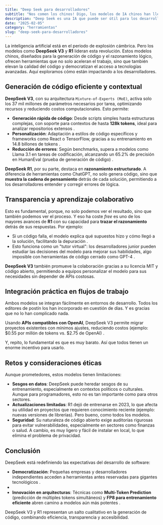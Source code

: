 ```yaml
---
title: "Deep Seek para desarrolladores"
subtitle: "Nos comen los chinos! Digo, los modelos de IA chinos han llegado al software."
description: "Deep Seek es una IA que puede ser útil para los desarrolladores. Aprende cómo usarla para mejorar tu trabajo."
date: "2025-02-05"
category: "herramientas"
slug: "deep-seek-para-desarrolladores"
---
```


La inteligencia artificial está en el periodo de explosión cámbrica. Pero los modelos como **DeepSeek V3** y **R1** lideran esta revolución. Estos modelos chinos, diseñados para la generación de código y el razonamiento lógico, ofrecen herramientas que no solo aceleran el trabajo, sino que también elevan la calidad del código y democratizan el acceso a tecnologías avanzadas. Aquí exploramos cómo están impactando a los desarrolladores.

## Generación de código eficiente y contextual

**DeepSeek V3**, con su arquitectura `Mixture-of-Experts (MoE)`, activa solo los 37 mil millones de parámetros necesarios por tarea, optimizando recursos y reduciendo costos computacionales. Esto permite:

- **Generación rápida de código**: Desde scripts simples hasta estructuras complejas, con soporte para contextos de hasta **128k tokens**, ideal para analizar repositorios extensos .
- **Personalización**: Adaptación a estilos de código específicos y frameworks como React o TensorFlow, gracias a su entrenamiento en 14.8 billones de tokens .
- **Reducción de errores**: Según benchmarks, supera a modelos como Llama 3.1 en tareas de codificación, alcanzando un 65.2% de precisión en HumanEval (prueba de generación de código) .

**DeepSeek R1**, por su parte, destaca en **razonamiento estructurado**. A diferencia de herramientas como ChatGPT, no solo genera código, sino que **muestra la cadena de pensamiento** detrás de cada solución, permitiendo a los desarrolladores entender y corregir errores de lógica.

## Transparencia y aprendizaje colaborativo

Esto es fundamental, porque, no solo podemos ver el resultado, sino que también podemos ver el proceso. Y eso ha coste _free_ es uno de los mayores avances de **R1** con su capacidad para **trazar el razonamiento** detrás de sus respuestas. Por ejemplo:

- Si un código falla, el modelo explica qué supuestos hizo y cómo llegó a la solución, facilitando la depuración .
- Esto funciona como un "tutor virtual": los desarrolladores junior pueden estudiar las decisiones del modelo para mejorar sus habilidades, algo imposible con herramientas de código cerrado como GPT-4 .

**DeepSeek V3** también promueve la colaboración gracias a su licencia MIT y código abierto, permitiendo a equipos personalizar el modelo para sus necesidades sin depender de APIs costosas.

## Integración práctica en flujos de trabajo

Ambos modelos se integran fácilmente en entornos de desarrollo. Todos los editores de postín los han incorporado en cuestión de días. Y es gracias que no lo han complicado nada.

Usando **APIs compatibles con OpenAI**, DeepSeek V3 permite migrar proyectos existentes con mínimos ajustes, reduciendo costos (ejemplo: $0.55 por millón de tokens vs. $2.75 de OpenAI) .

Y, repito, lo fundamental es que es muy barato. Así que todos tienen un enorme incentivo para usarlo.

## Retos y consideraciones éticas

Aunque prometedores, estos modelos tienen limitaciones:

- **Sesgos en datos**: DeepSeek puede heredar sesgos de su entrenamiento, especialmente en contextos políticos o culturales. Aunque para programadores, esto no es tan importante como para otros sectores.
- **Actualizaciones limitadas**: R1 dejó de entrenarse en 2023, lo que afecta su utilidad en proyectos que requieren conocimiento reciente (ejemplo: nuevas versiones de librerías). Pero bueno, como todos los modelos.
- **Seguridad**: Su naturaleza de código abierto exige auditorías rigurosas para evitar vulnerabilidades, especialmente en sectores como finanzas o salud. A cambio, es muy ligero y fácil de instalar en local, lo que elimina el problema de privacidad.

## Conclusión

DeepSeek está redefiniendo las expectativas del desarrollo de software:

- **Democratización**: Pequeñas empresas y desarrolladores independientes acceden a herramientas antes reservadas para gigantes tecnológicos .
-
- **Innovación en arquitecturas**: Técnicas como **Multi-Token Prediction** (predicción de múltiples tokens simultáneos) y **FP8 para entrenamiento eficiente** abren camino a modelos aún más potentes .

DeepSeek V3 y R1 representan un salto cualitativo en la generación de código, combinando eficiencia, transparencia y accesibilidad.
